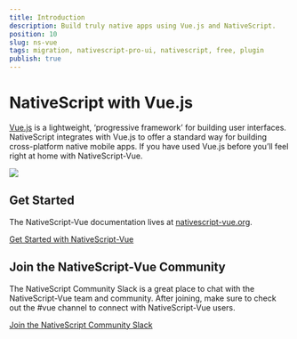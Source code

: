```yaml
---
title: Introduction
description: Build truly native apps using Vue.js and NativeScript.
position: 10
slug: ns-vue
tags: migration, nativescript-pro-ui, nativescript, free, plugin
publish: true
---
```


# NativeScript with Vue.js

<a href="https://vuejs.org" target="_blank">Vue.js</a> is a lightweight, ‘progressive framework’ for building user interfaces. NativeScript integrates with Vue.js to offer a standard way for building cross-platform native mobile apps. If you have used Vue.js before you’ll feel right at home with NativeScript-Vue.

![](/img/vue/nativescript-vue.png)

## Get Started

The NativeScript-Vue documentation lives at [nativescript-vue.org](https://nativescript-vue.org/en/docs/introduction/).

<a href="https://nativescript-vue.org/en/docs/introduction/" class="ns-button -action" id="ng-start-button">Get Started with NativeScript-Vue</a>

## Join the NativeScript-Vue Community

The NativeScript Community Slack is a great place to chat with the NativeScript-Vue team and community. After joining, make sure to check out the #vue channel to connect with NativeScript-Vue users.

<a href="https://developer.telerik.com/wp-login.php?action=slack-invitation" class="ns-button" id="ng-start-button">Join the NativeScript Community Slack</a>
 